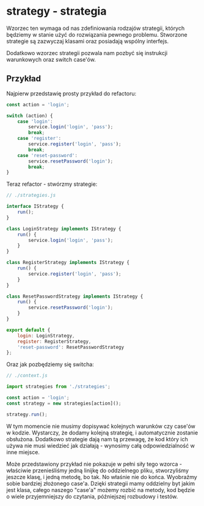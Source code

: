 # strategy - strategia

Wzorzec ten wymaga od nas zdefiniowania rodzajów strategii, których
będziemy w stanie użyć do rozwiązania pewnego problemu.
Stworzone strategie są zazwyczaj klasami oraz posiadają wspólny
interfejs.

Dodatkowo wzorzec strategii pozwala nam pozbyć się instrukcji
warunkowych oraz switch case'ów.

## Przykład

Najpierw przedstawię prosty przykład do refactoru:

```js
const action = 'login';

switch (action) {
    case 'login':
        service.login('login', 'pass');
        break;
    case 'register':
        service.register('login', 'pass');
        break;
    case 'reset-password':
        service.resetPassword('login');
        break;
}
```

Teraz refactor - stwórzmy strategie:

```js
// ./strategies.js

interface IStrategy {
    run();
}

class LoginStrategy implements IStrategy {
    run() {
        service.login('login', 'pass');
    }
}

class RegisterStrategy implements IStrategy {
    run() {
        service.register('login', 'pass');
    }
}

class ResetPasswordStrategy implements IStrategy {
    run() {
        service.resetPassword('login');
    }
}

export default {
    login: LoginStrategy,
    register: RegisterStrategy,
    'reset-password': ResetPasswordStrategy
};
```

Oraz jak pozbędziemy się switcha:

```js
// ./context.js

import strategies from './strategies';

const action = 'login';
const strategy = new strategies[action]();

strategy.run();
```

W tym momencie nie musimy dopisywać kolejnych warunków czy case'ów w kodzie.
Wystarczy, że dodamy kolejną strategię, i automatycznie zostanie obsłużona.
Dodatkowo strategie dają nam tą przewagę, że kod który ich używa nie musi wiedzieć
jak działają - wynosimy całą odpowiedzialność w inne miejsce.

Może przedstawiony przykład nie pokazuje w pełni siły tego wzorca - właściwie
przenieśliśmy jedną linijkę do oddzielnego pliku, stworzyliśmy jeszcze klasę,
i jedną metodę, bo tak. No właśnie nie do końca. Wyobraźmy sobie bardziej
złożonego case'a. Dzięki strategii mamy oddzielny byt jakim jest klasa,
całego naszego "case'a" możemy rozbić na metody, kod będzie o wiele przyjemniejszy
do czytania, późniejszej rozbudowy i testów.
